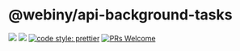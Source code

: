 # @webiny/api-background-tasks

[![](https://img.shields.io/npm/dw/@webiny/api-background-tasks.svg)](https://www.npmjs.com/package/@webiny/api-background-tasks)
[![](https://img.shields.io/npm/v/@webiny/api-background-tasks.svg)](https://www.npmjs.com/package/@webiny/api-background-tasks)
[![code style: prettier](https://img.shields.io/badge/code_style-prettier-ff69b4.svg?style=flat-square)](https://github.com/prettier/prettier)
[![PRs Welcome](https://img.shields.io/badge/PRs-welcome-brightgreen.svg?style=flat-square)](http://makeapullrequest.com)
